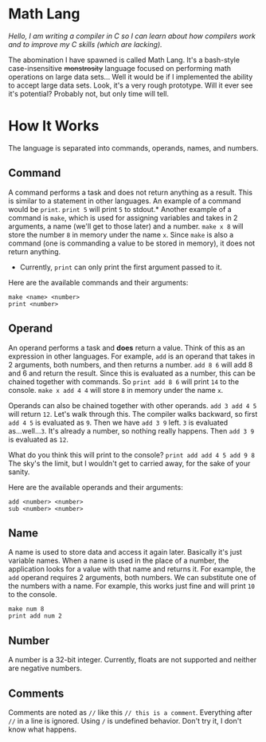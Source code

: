 # Math Lang
*Hello, I am writing a compiler in C so I can learn about how compilers work and to improve my C skills (which are lacking).*

The abomination I have spawned is called Math Lang. It's a bash-style case-insensitive ~~monstrosity~~ language focused on performing math operations on large data sets... Well it would be if I implemented the ability to accept large data sets. Look, it's a very rough prototype. Will it ever see it's potential? Probably not, but only time will tell.

# How It Works
The language is separated into commands, operands, names, and numbers.

## Command
A command performs a task and does not return anything as a result. This is similar to a statement in other languages. An example of a command would be `print`. `print 5` will print `5` to stdout.* Another example of a command is `make`, which is used for assigning variables and takes in 2 arguments, a name (we'll get to those later) and a number. `make x 8` will store the number `8` in memory under the name `x`. Since `make` is also a command (one is commanding a value to be stored in memory), it does not return anything.

* Currently, `print` can only print the first argument passed to it.

Here are the available commands and their arguments:
```
make <name> <number>
print <number>
```

## Operand
An operand performs a task and **does** return a value. Think of this as an expression in other languages. For example, `add` is an operand that takes in 2 arguments, both numbers, and then returns a number. `add 8 6` will add 8 and 6 and return the result. Since this is evaluated as a number, this can be chained together with commands. So `print add 8 6` will print `14` to the console. `make x add 4 4` will store `8` in memory under the name `x`.

Operands can also be chained together with other operands. `add 3 add 4 5` will return `12`. Let's walk through this. The compiler walks backward, so first `add 4 5` is evaluated as `9`. Then we have `add 3 9` left. `3` is evaluated as...well...`3`. It's already a number, so nothing really happens. Then `add 3 9` is evaluated as `12`.

What do you think this will print to the console?
```print add add 4 5 add 9 8```
The sky's the limit, but I wouldn't get to carried away, for the sake of your sanity.

Here are the available operands and their arguments:
```
add <number> <number>
sub <number> <number>
```

## Name
A name is used to store data and access it again later. Basically it's just variable names. When a name is used in the place of a number, the application looks for a value with that name and returns it. For example, the `add` operand requires 2 arguments, both numbers. We can substitute one of the numbers with a name. For example, this works just fine and will print `10` to the console.
```
make num 8
print add num 2
```

## Number
A number is a 32-bit integer. Currently, floats are not supported and neither are negative numbers.

## Comments
Comments are noted as `//` like this `// this is a comment`. Everything after `//` in a line is ignored. Using `/` is undefined behavior. Don't try it, I don't know what happens.
